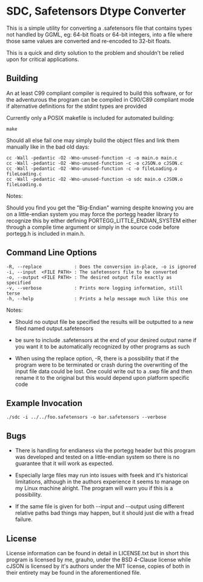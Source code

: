 # SDC, Safetensors Dtype Converter

This is a simple utility for converting a .safetensors file that contains
types not handled by GGML, eg: 64-bit floats or 64-bit integers, into a file
where those same values are converted and re-encoded to 32-bit floats.

This is a quick and dirty solution to the problem and shouldn't be relied upon
for critical applications.

## Building

An at least C99 compliant compiler is required to build this software, or for 
the adventurous the program can be compiled in C90/C89 compliant mode if 
alternative definitions for the stdint types are provided

Currently only a POSIX makefile is included for automated building:

``` shell
make
```

Should all else fail one may simply build the object files and link them 
manually like in the bad old days:

``` shell
cc -Wall -pedantic -O2 -Wno-unused-function -c -o main.o main.c
cc -Wall -pedantic -O2 -Wno-unused-function -c -o cJSON.o cJSON.c
cc -Wall -pedantic -O2 -Wno-unused-function -c -o fileLoading.o fileLoading.c
cc -Wall -pedantic -O2 -Wno-unused-function -o sdc main.o cJSON.o fileLoading.o
```

Notes:

Should you find you get the "Big-Endian" warning despite knowing you are on a
little-endian system you may force the portegg header library to recognize this
by either defining PORTEGG\_LITTLE\_ENDIAN\_SYSTEM either through a compile 
time argument or simply in the source code before portegg.h is included in 
main.h.

## Command Line Options

    -R, --replace            : Does the conversion in-place, -o is ignored
    -i, --input  <FILE PATH> : The safetensors file to be converted
    -o, --output <FILE PATH> : The desired output file exactly as specified
    -v, --verbose            : Prints more logging information, still terse
    -h, --help               : Prints a help message much like this one

Notes: 

* Should no output file be specified the results will be outputted to a new
filed named output.safetensors

* be sure to include .safetensors at the end of your desired output name
if you want it to be automatically recognized by other programs as such

* When using the replace option, -R, there is a possibility that if the 
program were to be terminated or crash during the overwriting of the input file 
data could be lost. One could write out to a .swp file and then rename it to 
the original but this would depend upon platform specific code

## Example Invocation

``` shell
./sdc -i ../../foo.safetensors -o bar.safetensors --verbose
```

## Bugs

* There is handling for endianess via the portegg header but this program was
developed and tested on a little-endian system so there is no guarantee that
it will work as expected.

* Especially large files may run into issues with fseek and it's historical
limitations, although in the authors experience it seems to manage on my 
Linux machine alright. The program will warn you if this is a possibility.

* If the same file is given for both --input and --output using different 
relative paths bad things may happen, but it should just die with a fread
failure.

## License

License information can be found in detail in LICENSE.txt but in short this
program is licensed by me, grauho, under the BSD 4-Clause license while cJSON 
is licensed by it's authors under the MIT license, copies of both in their 
entirety may be found in the aforementioned file.
